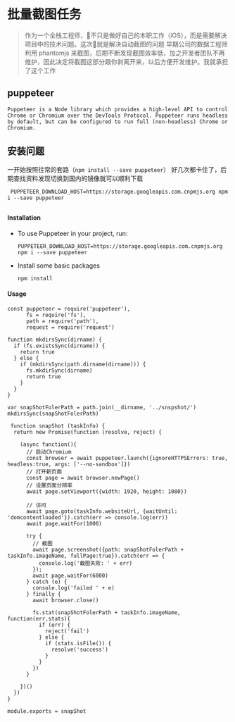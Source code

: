 # 批量截图任务

> 作为一个全栈工程师，不只是做好自己的本职工作（iOS），而是需要解决项目中的技术问题。这次就是解决自动截图的问题
> 早期公司的数据工程师利用 phantomjs 来截图，后期不断发现截图效率低，加之开发者团队不再维护，因此决定将截图这部分跟你剥离开来，以后方便开发维护。我就承担了这个工作

## puppeteer 

`Puppeteer is a Node library which provides a high-level API to control Chrome or Chromium over the DevTools Protocol. Puppeteer runs headless by default, but can be configured to run full (non-headless) Chrome or Chromium.`


## 安装问题

一开始按照往常的套路（`npm install --save puppeteer`） 好几次都卡住了，后期查找资料发现切换到国内的镜像就可以顺利下载

```power-shell
 PUPPETEER_DOWNLOAD_HOST=https://storage.googleapis.com.cnpmjs.org npm i --save puppeteer
```


## 

#### Installation

* To use Puppeteer in your project, run:
  ```
  PUPPETEER_DOWNLOAD_HOST=https://storage.googleapis.com.cnpmjs.org npm i --save puppeteer
  ```

* Install some basic packages

  ```
  npm install 
  ```

#### Usage

```
const puppeteer = require('puppeteer'),
      fs = require('fs'),
      path = require('path'),
      request = require('request')

function mkdirsSync(dirname) {
  if (fs.existsSync(dirname)) {
    return true
  } else {
    if (mkdirsSync(path.dirname(dirname))) {
      fs.mkdirSync(dirname)
      return true
    }
  }
}

var snapShotFolerPath = path.join(__dirname, '../snspshot/')
mkdirsSync(snapShotFolerPath)

 function snapShot (taskInfo) {
  return new Promise(function (resolve, reject) {

    (async function(){
      // 启动Chromium
      const browser = await puppeteer.launch({ignoreHTTPSErrors: true, headless:true, args: ['--no-sandbox']})
      // 打开新页面
      const page = await browser.newPage()
      // 设置页面分辨率
      await page.setViewport({width: 1920, height: 1080})

      // 访问
      await page.goto(taskInfo.websiteUrl, {waitUntil: 'domcontentloaded'}).catch(err => console.log(err))
      await page.waitFor(1000)

      try {
        // 截图
        await page.screenshot({path: snapShotFolerPath + taskInfo.imageName, fullPage:true}).catch(err => {
          console.log('截图失败: ' + err)
        });
        await page.waitFor(6000)
      } catch (e) {
        console.log('failed ' + e)
      } finally {
        await browser.close()

        fs.stat(snapShotFolerPath + taskInfo.imageName, function(err,stats){
          if (err) {
            reject('fail')
          } else {                                                                                                  
            if (stats.isFile()) {
              resolve('success')
            }
          }
        })
      }

    })()
  })
}

module.exports = snapShot
```


